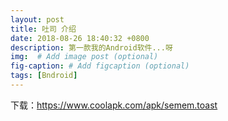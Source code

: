 ```yaml
---
layout: post
title: 吐司 介绍
date: 2018-08-26 18:40:32 +0800
description: 第一款我的Android软件...呀
img:  # Add image post (optional)
fig-caption: # Add figcaption (optional)
tags: [Bndroid]
---
```

下载：https://www.coolapk.com/apk/semem.toast
